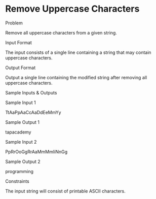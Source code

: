 # Remove Uppercase Characters

Problem





Remove all uppercase characters from a given string.





Input Format



The input consists of a single line containing a string that may contain uppercase characters.





Output Format



Output a single line containing the modified string after removing all uppercase characters.





Sample Inputs & Outputs



Sample Input 1

TtAaPpAaCcAaDdEeMmYy



Sample Output 1

tapacademy







Sample Input 2

PpRrOoGgRrAaMmMmIiNnGg



Sample Output 2

programming







Constraints



The input string will consist of printable ASCII characters.





